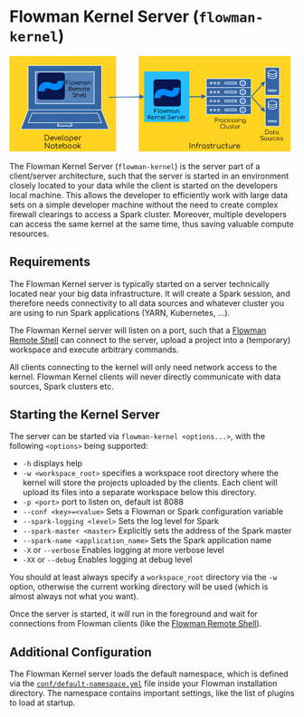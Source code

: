 # Flowman Kernel Server (`flowman-kernel`)

![Flowman Kernel](../../images/flowman-kernel.png)

The Flowman Kernel Server (`flowman-kernel`) is the server part of a client/server architecture, such that the
server is started in an environment closely located to your data while the client is started on the developers local
machine. This allows the developer to efficiently work with large data sets on a simple developer machine without
the need to create complex firewall clearings to access a Spark cluster. Moreover, multiple developers can access
the same kernel at the same time, thus saving valuable compute resources.

## Requirements
The Flowman Kernel server is typically started on a server technically located near your big data infrastructure. It
will create a Spark session, and therefore needs connectivity to all data sources and whatever cluster you are using to 
run Spark applications (YARN, Kubernetes, ...).

The Flowman Kernel server will listen on a port, such that a [Flowman Remote Shell](../flowrshell/index.md) can
connect to the server, upload a project into a (temporary) workspace and execute arbitrary commands.

All clients connecting to the kernel will only need network access to the kernel. Flowman Kernel clients will never 
directly communicate with data sources, Spark clusters etc.


## Starting the Kernel Server

The server can be started via `flowman-kernel <options...>`, with the following `<options>` being supported: 
* `-h` displays help
* `-w <workspace_root>` specifies a workspace root directory where the kernel will store the projects uploaded
by the clients. Each client will upload its files into a separate workspace below this directory.
* `-p <port>` port to listen on, default ist 8088
* `--conf <key>=<value>` Sets a Flowman or Spark configuration variable
* `--spark-logging <level>` Sets the log level for Spark
* `--spark-master <master>` Explicitly sets the address of the Spark master
* `--spark-name <application_name>` Sets the Spark application name
* `-X` or `--verbose` Enables logging at more verbose level
* `-XX` or `--debug` Enables logging at debug level

You should at least always specify a `workspace_root` directory via the `-w` option, otherwise the current
working directory will be used (which is almost always not what you want).

Once the server is started, it will run in the foreground and wait for connections from Flowman clients (like the
[Flowman Remote Shell](../flowrshell/index.md)).


## Additional Configuration

The Flowman Kernel server loads the default namespace, which is defined via the 
[`conf/default-namespace.yml`](../../spec/namespace.md) file inside your Flowman installation directory. The namespace
contains important settings, like the list of plugins to load at startup.
